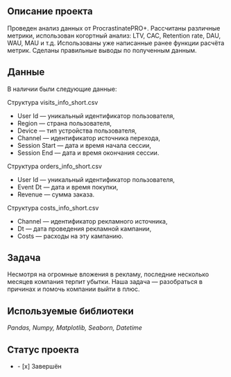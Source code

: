 ## Описание проекта

Проведен анализ данных от ProcrastinatePRO+.
Рассчитаны различные метрики, использован когортный анализ: LTV, CAC, Retention rate, DAU, WAU, MAU и т.д. Использованы уже написанные ранее функции расчёта метрик. Сделаны правильные выводы по полученным данным.

## Данные

В наличии были следующие данные:


Структура visits_info_short.csv

- User Id — уникальный идентификатор пользователя,
- Region — страна пользователя,
- Device — тип устройства пользователя,
- Channel — идентификатор источника перехода,
- Session Start — дата и время начала сессии,
- Session End — дата и время окончания сессии.


Структура orders_info_short.csv

- User Id — уникальный идентификатор пользователя,
- Event Dt — дата и время покупки,
- Revenue — сумма заказа.


Структура costs_info_short.csv

- Channel — идентификатор рекламного источника,
- Dt — дата проведения рекламной кампании,
- Costs — расходы на эту кампанию.

## Задача


Несмотря на огромные вложения в рекламу, последние несколько месяцев компания терпит убытки. Наша задача — разобраться в причинах и помочь компании выйти в плюс.

## Используемые библиотеки
*Pandas, Numpy, Matplotlib, Seaborn, Datetime*
## Статус проекта
<ul><li>- [x] Завершён</li>
